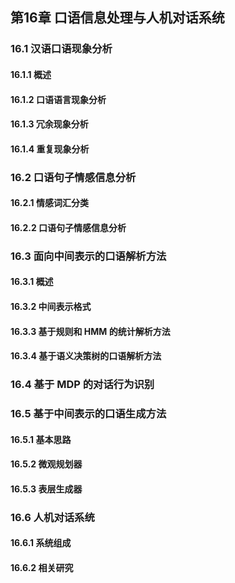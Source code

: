 ## 第16章 口语信息处理与人机对话系统

### 16.1 汉语口语现象分析
#### 16.1.1 概述
#### 16.1.2 口语语言现象分析
#### 16.1.3 冗余现象分析
#### 16.1.4 重复现象分析
### 16.2 口语句子情感信息分析
#### 16.2.1 情感词汇分类
#### 16.2.2 口语句子情感信息分析
### 16.3 面向中间表示的口语解析方法
#### 16.3.1 概述
#### 16.3.2 中间表示格式
#### 16.3.3 基于规则和 HMM 的统计解析方法
#### 16.3.4 基于语义决策树的口语解析方法
### 16.4 基于 MDP 的对话行为识别
### 16.5 基于中间表示的口语生成方法
#### 16.5.1 基本思路
#### 16.5.2 微观规划器
#### 16.5.3 表层生成器
### 16.6 人机对话系统
#### 16.6.1 系统组成
#### 16.6.2 相关研究